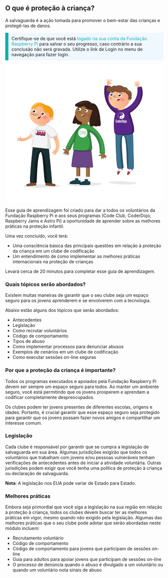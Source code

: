 ## O que é proteção à criança?

A salvaguarda é a ação tomada para promover o bem-estar das crianças e protegê-las de danos.

<p style="border-left: solid; border-width:10px; border-color: #0faeb0; background-color: aliceblue; padding: 10px;">
Certifique-se de que você está <span style="color: #0faeb0">logado na sua conta da Fundação Raspberry Pi </span> para salvar o seu progresso, caso contrário a sua conclusão não será gravada. Utilize o link de Login no menu de navegação para fazer login.
</p>

![Três jovens em destaque.](images/3-RPF-Kids.png)

Esse guia de aprendizagem foi criado para dar a todos os voluntários da Fundação Raspberry Pi e aos seus programas (Code Club, CoderDojo, Raspberry Jams e Astro Pi) a oportunidade de aprender sobre as melhores práticas na proteção infantil.

Uma vez concluído, você terá:

* Uma consciência básica das principais questões em relação à proteção da criança em um clube de codificação
* Um entendimento de como implementar as melhores práticas internacionais na proteção de crianças

Levará cerca de 20 minutos para completar esse guia de aprendizagem.

### Quais tópicos serão abordados?

Existem muitas maneiras de garantir que o seu clube seja um espaço seguro para os jovens aprenderem e se envolverem com a tecnologia.

Abaixo estão alguns dos tópicos que serão abordados:

* Antecedentes
* Legislação
* Como recrutar voluntários
* Código de comportamento
* Tipos de abuso
* Como implementar processos para denunciar abusos
* Exemplos de cenários em um clube de codificação
* Como executar sessões on-line seguras

### Por que a proteção da criança é importante?

Todos os programas executados e apoiados pela Fundação Raspberry Pi devem ser sempre um espaço seguro para todos. Ao manter um ambiente seguro, você está permitindo que os jovens prosperem e aprendam a codificar completamente despreocupados.

Os clubes podem ter jovens presentes de diferentes escolas, origens e idades. Portanto, é crucial garantir que esse espaço seguro seja protegido para garantir que os jovens possam fazer novos amigos e compartilhar um interesse comum.

### Legislação

Cada clube é responsável por garantir que se cumpra a legislação de salvaguarda em sua área. Algumas jurisdições exigirão que todos os voluntários que trabalham com jovens e/ou pessoas vulneráveis tenham verificações de antecedentes antes de iniciar a atividade voluntária. Outras jurisdições podem exigir que você tenha uma política de proteção à criança ou declaração de salvaguarda.

**Nota**: A legislação nos EUA pode variar de Estado para Estado.

### Melhores práticas

Embora seja primordial que você siga a legislação na sua região em relação à proteção à criança, todos os clubes devem buscar ter as melhores práticas em vigor, mesmo quando não exigido pela legislação. Algumas das melhores práticas que o seu clube pode adotar que serão abordadas neste módulo incluem:

* Recrutamento voluntário
* Código de comportamento
* Código de comportamento para jovens que participam de sessões on-line
* Guia para adultos para apoiar jovens que participam de sessões on-line
* O processo de denúncia quando o abuso é divulgado a um voluntário ou quando um voluntário nota sinais de abuso
